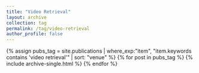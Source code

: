 ```yaml
---
title: "Video Retrieval"
layout: archive
collection: tag
permalink: /tag/video-retrieval
author_profile: false
---
```


{% assign pubs_tag = site.publications | where_exp:"item", "item.keywords contains 'video retrieval'" | sort: "venue" %}
{% for post in pubs_tag %}
  {% include archive-single.html %}
{% endfor %}